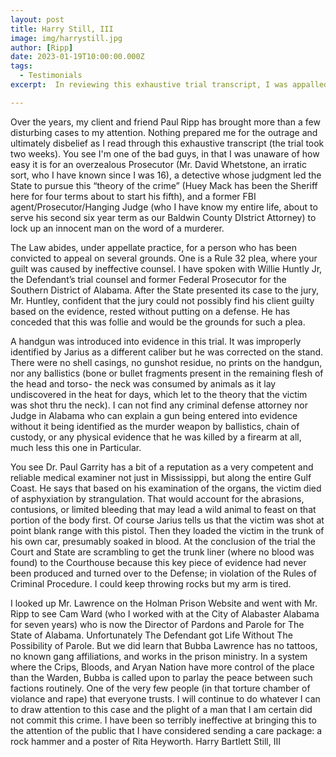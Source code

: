 ```yaml
---
layout: post
title: Harry Still, III
image: img/harrystill.jpg
author: [Ripp]
date: 2023-01-19T10:00:00.000Z
tags:
  - Testimonials
excerpt:  In reviewing this exhaustive trial transcript, I was appalled by the injustice that allowed an innocent man, Murray "Bubba" Lawrence, to be convicted based on flawed evidence and the word of a murderer, and I am committed to drawing attention to his plight.

---
```

 Over the years, my client and friend Paul Ripp has brought more than a few disturbing cases to my attention. Nothing prepared me for the outrage and ultimately disbelief as I read through this exhaustive transcript (the trial took two weeks). You see I'm one of the bad guys, in that I was unaware of how easy it is for an overzealous Prosecutor (Mr. David Whetstone, an irratic sort, who I have known since I was 16), a detective whose judgment led the State to pursue this “theory of the crime” (Huey Mack has been the Sheriff here for four terms about to start his fifth), and a former FBI agent/Prosecutor/Hanging Judge (who I have know my entire life, about to serve his second six year term as our Baldwin County DIstrict Attorney) to lock up an innocent man on the word of a murderer. 
 
 The Law abides, under appellate practice, for a person who has been convicted to appeal on several grounds. One is a Rule 32 plea, where your guilt was caused by ineffective counsel. I have spoken with Willie Huntly Jr, the Defendant’s trial counsel and former Federal Prosecutor for the Southern District of Alabama. After the State presented its case to the jury, Mr. Huntley, confident that the jury could not possibly find his client guilty based on the evidence, rested without putting on a defense. He has conceded that this was follie and would be the grounds for such a plea. 
 
 A handgun was introduced into evidence in this trial. It was improperly identified by Jarius as a different caliber but he was corrected on the stand. There were no shell casings, no gunshot residue, no prints on the handgun, nor any ballistics (bone or bullet fragments present in the remaining flesh of the head and torso- the neck was consumed by animals as it lay undiscovered in the heat for days, which let to the theory that the victim was shot thru the neck). I can not find any criminal defense attorney nor Judge in Alabama who can explain a gun being entered into evidence without it being identified as the murder weapon by ballistics, chain of custody, or any physical evidence that he was killed by a firearm at all, much less this one in Particular. 
 
 You see Dr. Paul Garrity has a bit of a reputation as a very competent and reliable medical examiner not just in Mississippi, but along the entire Gulf Coast. He says that based on his examination of the organs, the victim died of asphyxiation by strangulation. That would account for the abrasions, contusions, or limited bleeding that may lead a wild animal to feast on that portion of the body first. Of course Jarius tells us that the victim was shot at point blank range with this pistol. Then they loaded the victim in the trunk of his own car, presumably soaked in blood. At the conclusion of the trial the Court and State are scrambling to get the trunk liner (where no blood was found) to the Courthouse because this key piece of evidence had never been produced and turned over to the Defense; in violation of the Rules of Criminal Procedure. I could keep throwing rocks but my arm is tired. 
 
 I looked up Mr. Lawrence on the Holman Prison Website and went with Mr. Ripp to see Cam Ward (who I worked with at the City of Alabaster Alabama for seven years) who is now the Director of Pardons and Parole for The State of Alabama. Unfortunately The Defendant got Life Without The Possibility of Parole. But we did learn that Bubba Lawrence has no tattoos, no known gang affiliations, and works in the prison ministry. In a system where the Crips, Bloods, and Aryan Nation have more control of the place than the Warden, Bubba is called upon to parlay the peace between such factions routinely. One of the very few people (in that torture chamber of violance and rape) that everyone trusts. I will continue to do whatever I can to draw attention to this case and the plight of a man that I am certain did not commit this crime. I have been so terribly ineffective at bringing this to the  attention of the public that I have considered sending a care package: a rock hammer and a poster of Rita Heyworth. Harry Bartlett Still, III
